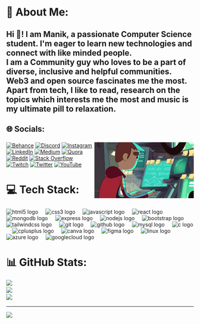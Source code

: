 # 💫 About Me:
<h2 align="left">Hi 👋! I am Manik, a passionate Computer Science student. I'm eager to learn new technologies and connect with like minded people. <br>I am a Community guy who loves to be a part of diverse, inclusive and helpful communities.<br>Web3 and open source fascinates me the most.<br>Apart from tech, I like to read, research on the topics which interests me the most and music is my ultimate pill to relaxation.</h2>

## 🌐 Socials:
###

<img align="right" height="150" src="https://raw.githubusercontent.com/saszr/saszr/master/assets/Coding.gif"  />

###

[![Behance](https://img.shields.io/badge/Behance-1769ff?logo=behance&logoColor=white)](https://behance.net/manik3000) [![Discord](https://img.shields.io/badge/Discord-%237289DA.svg?logo=discord&logoColor=white)](https://discord.gg/manik2619) [![Instagram](https://img.shields.io/badge/Instagram-%23E4405F.svg?logo=Instagram&logoColor=white)](https://instagram.com/manik.3000) [![LinkedIn](https://img.shields.io/badge/LinkedIn-%230077B5.svg?logo=linkedin&logoColor=white)](https://linkedin.com/in/mrmanik) [![Medium](https://img.shields.io/badge/Medium-12100E?logo=medium&logoColor=white)](https://medium.com/@manik23265) [![Quora](https://img.shields.io/badge/Quora-%23B92B27.svg?logo=Quora&logoColor=white)](https://quora.com/profile/manik-322) [![Reddit](https://img.shields.io/badge/Reddit-%23FF4500.svg?logo=Reddit&logoColor=white)](https://reddit.com/user/manik23265) [![Stack Overflow](https://img.shields.io/badge/-Stackoverflow-FE7A16?logo=stack-overflow&logoColor=white)](https://stackoverflow.com/users/https://stackoverflow.com/users/22304151/manik) [![Twitch](https://img.shields.io/badge/Twitch-%239146FF.svg?logo=Twitch&logoColor=white)](https://twitch.tv/manik_3000) [![Twitter](https://img.shields.io/badge/Twitter-%231DA1F2.svg?logo=Twitter&logoColor=white)](https://twitter.com/amnik23265) [![YouTube](https://img.shields.io/badge/YouTube-%23FF0000.svg?logo=YouTube&logoColor=white)](https://youtube.com/@manik_3000) 

###

# 💻 Tech Stack:
###

<div align="left">
  <img src="https://cdn.jsdelivr.net/gh/devicons/devicon/icons/html5/html5-original.svg" height="30" alt="html5 logo"  />
  <img width="12" />
  <img src="https://cdn.jsdelivr.net/gh/devicons/devicon/icons/css3/css3-original.svg" height="30" alt="css3 logo"  />
  <img width="12" />
  <img src="https://cdn.jsdelivr.net/gh/devicons/devicon/icons/javascript/javascript-original.svg" height="30" alt="javascript logo"  />
  <img width="12" />
  <img src="https://cdn.jsdelivr.net/gh/devicons/devicon/icons/react/react-original.svg" height="30" alt="react logo"  />
  <img width="12" />
  <img src="https://cdn.jsdelivr.net/gh/devicons/devicon/icons/mongodb/mongodb-original.svg" height="30" alt="mongodb logo"  />
  <img width="12" />
  <img src="https://cdn.jsdelivr.net/gh/devicons/devicon/icons/express/express-original.svg" height="30" alt="express logo"  />
  <img width="12" />
  <img src="https://cdn.jsdelivr.net/gh/devicons/devicon/icons/nodejs/nodejs-original.svg" height="30" alt="nodejs logo"  />
  <img width="12" />
  <img src="https://cdn.jsdelivr.net/gh/devicons/devicon/icons/bootstrap/bootstrap-original.svg" height="30" alt="bootstrap logo"  />
  <img width="12" />
  <img src="https://cdn.jsdelivr.net/gh/devicons/devicon/icons/tailwindcss/tailwindcss-original-wordmark.svg" height="30" alt="tailwindcss logo"  />
  <img width="12" />
  <img src="https://cdn.jsdelivr.net/gh/devicons/devicon/icons/git/git-original.svg" height="30" alt="git logo"  />
  <img width="12" />
  <img src="https://cdn.jsdelivr.net/gh/devicons/devicon/icons/github/github-original.svg" height="30" alt="github logo"  />
  <img width="12" />
  <img src="https://cdn.jsdelivr.net/gh/devicons/devicon/icons/mysql/mysql-original.svg" height="30" alt="mysql logo"  />
  <img width="12" />
  <img src="https://cdn.jsdelivr.net/gh/devicons/devicon/icons/c/c-original.svg" height="30" alt="c logo"  />
  <img width="12" />
  <img src="https://cdn.jsdelivr.net/gh/devicons/devicon/icons/cplusplus/cplusplus-original.svg" height="30" alt="cplusplus logo"  />
  <img width="12" />
  <img src="https://cdn.jsdelivr.net/gh/devicons/devicon/icons/canva/canva-original.svg" height="30" alt="canva logo"  />
  <img width="12" />
  <img src="https://cdn.jsdelivr.net/gh/devicons/devicon/icons/figma/figma-original.svg" height="30" alt="figma logo"  />
  <img width="12" />
  <img src="https://cdn.jsdelivr.net/gh/devicons/devicon/icons/linux/linux-original.svg" height="30" alt="linux logo"  />
  <img width="12" />
  <img src="https://cdn.jsdelivr.net/gh/devicons/devicon/icons/azure/azure-original.svg" height="30" alt="azure logo"  />
  <img width="12" />
  <img src="https://cdn.jsdelivr.net/gh/devicons/devicon/icons/googlecloud/googlecloud-original.svg" height="30" alt="googlecloud logo"  />
</div>


# 📊 GitHub Stats:
![](https://github-readme-stats.vercel.app/api?username=manik-007&theme=radical&hide_border=false&include_all_commits=true&count_private=true)<br/>
![](https://github-readme-streak-stats.herokuapp.com/?user=manik-007&theme=radical&hide_border=false)<br/>
![](https://github-readme-stats.vercel.app/api/top-langs/?username=manik-007&theme=radical&hide_border=false&include_all_commits=true&count_private=true&layout=compact)

---
[![](https://visitcount.itsvg.in/api?id=manik-007&icon=0&color=12)](https://visitcount.itsvg.in)

<!-- Proudly created with GPRM ( https://gprm.itsvg.in ) -->


<!--
**manik-007/manik-007** is a ✨ _special_ ✨ repository because its `README.md` (this file) appears on your GitHub profile.

Here are some ideas to get you started:

- 🔭 I’m currently working on ...
- 🌱 I’m currently learning ...
- 👯 I’m looking to collaborate on ...
- 🤔 I’m looking for help with ...
- 💬 Ask me about ...
- 📫 How to reach me: ...
- 😄 Pronouns: ...
- ⚡ Fun fact: ...
-->
